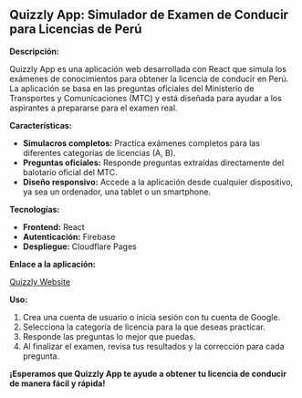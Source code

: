 ## Quizzly App: Simulador de Examen de Conducir para Licencias de Perú

**Descripción:**

Quizzly App es una aplicación web desarrollada con React que simula los exámenes de conocimientos para obtener la licencia de conducir en Perú. La aplicación se basa en las preguntas oficiales del Ministerio de Transportes y Comunicaciones (MTC) y está diseñada para ayudar a los aspirantes a prepararse para el examen real.

**Características:**

* **Simulacros completos:** Practica exámenes completos para las diferentes categorías de licencias (A, B).
* **Preguntas oficiales:** Responde preguntas extraídas directamente del balotario oficial del MTC.
* **Diseño responsivo:** Accede a la aplicación desde cualquier dispositivo, ya sea un ordenador, una tablet o un smartphone.
<!-- * **Seguimiento del progreso:** Monitoriza tu progreso y revisa tus resultados anteriores para identificar áreas de mejora. -->

**Tecnologías:**

* **Frontend:** React
* **Autenticación:** Firebase
* **Despliegue:** Cloudflare Pages

**Enlace a la aplicación:**

[Quizzly Website](https://quizzly-app.pages.dev/)

**Uso:**

1. Crea una cuenta de usuario o inicia sesión con tu cuenta de Google.
2. Selecciona la categoría de licencia para la que deseas practicar.
4. Responde las preguntas lo mejor que puedas.
5. Al finalizar el examen, revisa tus resultados y la corrección para cada pregunta.

<!-- **Contribuciones:**

Se agradecen las contribuciones de cualquier tipo, ya sean correcciones de errores, sugerencias de mejoras o nuevas preguntas. Puedes contribuir al proyecto en el siguiente repositorio de GitHub:

[https://github.com/ddev/quizly](https://github.com/dev/quizly)

**Licencia:**

Quizzly App está bajo la licencia MIT.

**Agradecimientos:**

Este proyecto no habría sido posible sin el apoyo del Ministerio de Transportes y Comunicaciones del Perú por proporcionar las preguntas oficiales del examen de conducir. -->

**¡Esperamos que Quizzly App te ayude a obtener tu licencia de conducir de manera fácil y rápida!**
